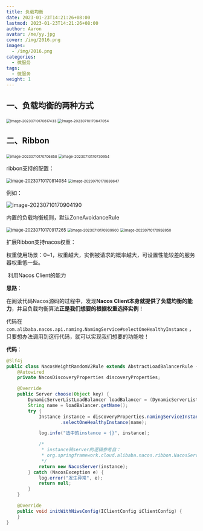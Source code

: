 ```yaml
---
title: 负载均衡
date: 2023-01-23T14:21:26+08:00
lastmod: 2023-01-23T14:21:26+08:00
author: Aaron
avatar: /me/yy.jpg
cover: /img/2016.png
images:
  - /img/2016.png
categories:
  - 微服务
tags:
  - 微服务
weight: 1
---
```


## 一、负载均衡的两种方式

<img src="https://cdn.jsdelivr.net/gh/recordnote/cdn/img/image-20230710170617433.png" alt="image-20230710170617433" style="zoom:67%;" /> 

<img src="https://cdn.jsdelivr.net/gh/recordnote/cdn/img/image-20230710170647054.png" alt="image-20230710170647054" style="zoom:67%;" /> 

## 二、Ribbon

<img src="https://cdn.jsdelivr.net/gh/recordnote/cdn/img/image-20230710170706858.png" alt="image-20230710170706858" style="zoom: 67%;" /> 

 <img src="https://cdn.jsdelivr.net/gh/recordnote/cdn/img/image-20230710170730954.png" alt="image-20230710170730954" style="zoom: 67%;" /> 

ribbon支持的配置：

<img src="https://cdn.jsdelivr.net/gh/recordnote/cdn/img/image-20230710170814084.png" alt="image-20230710170814084" style="zoom:80%;" /> 

<img src="https://cdn.jsdelivr.net/gh/recordnote/cdn/img/image-20230710170838647.png" alt="image-20230710170838647" style="zoom: 67%;" /> 

例如：

![image-20230710170904190](https://cdn.jsdelivr.net/gh/recordnote/cdn/img/image-20230710170904190.png) 

内置的负载均衡规则，默认ZoneAvoidanceRule

<img src="https://cdn.jsdelivr.net/gh/recordnote/cdn/img/image-20230710170917265.png" alt="image-20230710170917265" style="zoom:80%;" /> 

<img src="https://cdn.jsdelivr.net/gh/recordnote/cdn/img/image-20230710170939900.png" alt="image-20230710170939900" style="zoom:67%;" /> 

<img src="https://cdn.jsdelivr.net/gh/recordnote/cdn/img/image-20230710170958950.png" alt="image-20230710170958950" style="zoom:67%;" /> 

扩展Ribbon支持nacos权重：

权重使用场景：0~1，权重越大，实例被请求的概率越大，可设置性能较差的服务器权重低一些。

​	利用Nacos Client的能力

**思路**：

在阅读代码Nacos源码的过程中，发现**Nacos Client本身就提供了负载均衡的能力**，并且负载均衡算法**正是我们想要的根据权重选择实例**！

代码在 `com.alibaba.nacos.api.naming.NamingService#selectOneHealthyInstance` ，只要想办法调用到这行代码，就可以实现我们想要的功能啦！

**代码**：

```java
@Slf4j
public class NacosWeightRandomV2Rule extends AbstractLoadBalancerRule {
    @Autowired
    private NacosDiscoveryProperties discoveryProperties;

    @Override
    public Server choose(Object key) {
        DynamicServerListLoadBalancer loadBalancer = (DynamicServerListLoadBalancer) getLoadBalancer();
        String name = loadBalancer.getName();
        try {
            Instance instance = discoveryProperties.namingServiceInstance()
                    .selectOneHealthyInstance(name);

            log.info("选中的instance = {}", instance);

            /*
             * instance转server的逻辑参考自：
             * org.springframework.cloud.alibaba.nacos.ribbon.NacosServerList.instancesToServerList
             */
            return new NacosServer(instance);
        } catch (NacosException e) {
            log.error("发生异常", e);
            return null;
        }
    }

    @Override
    public void initWithNiwsConfig(IClientConfig iClientConfig) {
    }
}
```

